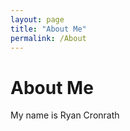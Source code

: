 ```yaml
---
layout: page
title: "About Me"
permalink: /About
---
```



# About Me

My name is Ryan Cronrath